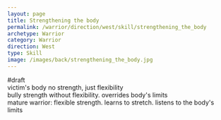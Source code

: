 ```yaml
---
layout: page
title: Strengthening the body
permalink: /warrior/direction/west/skill/strengthening_the_body
archetype: Warrior
category: Warrior
direction: West
type: Skill
image: /images/back/strengthening_the_body.jpg
---
```

#draft   
victim's body no strength, just flexibility  
bully strength without flexibility. overrides body's limits  
mature warrior: flexible strength. learns to stretch. listens to the body's limits
